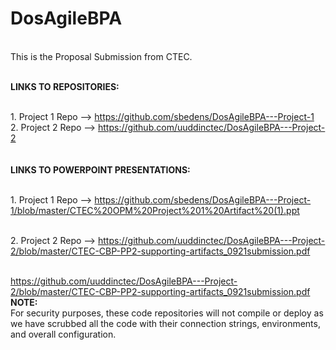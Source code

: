 # DosAgileBPA
<br /> This is the Proposal Submission from CTEC.

<br /><b>LINKS TO REPOSITORIES:</b>
<br />

<br />1. Project 1 Repo --> https://github.com/sbedens/DosAgileBPA---Project-1
<br />2. Project 2 Repo --> https://github.com/uuddinctec/DosAgileBPA---Project-2
<br />
<br />
<br /><b>LINKS TO POWERPOINT PRESENTATIONS:</b>
<br />

<br />1. Project 1 Repo --> https://github.com/sbedens/DosAgileBPA---Project-1/blob/master/CTEC%20OPM%20Project%201%20Artifact%20(1).ppt

<br />2. Project 2 Repo --> https://github.com/uuddinctec/DosAgileBPA---Project-2/blob/master/CTEC-CBP-PP2-supporting-artifacts_0921submission.pdf
<br />
<br />

https://github.com/uuddinctec/DosAgileBPA---Project-2/blob/master/CTEC-CBP-PP2-supporting-artifacts_0921submission.pdf
<br /><b>NOTE:</b>
<br />
For security purposes, these code repositories will not compile or deploy as we have scrubbed all the code with their connection strings, environments, and overall configuration.
